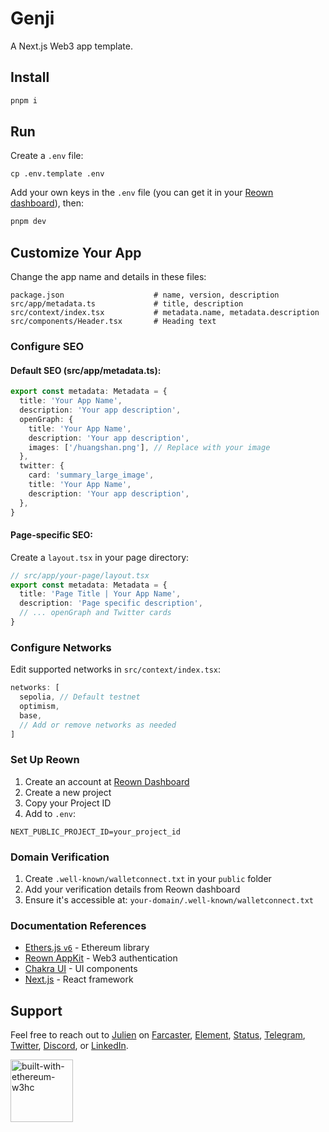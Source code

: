 # Genji

A Next.js Web3 app template.

## Install

```bash
pnpm i
```

## Run

Create a `.env` file:

```
cp .env.template .env
```

Add your own keys in the `.env` file (you can get it in your [Reown dashboard](https://cloud.reown.com/)), then:

```bash
pnpm dev
```

## Customize Your App

Change the app name and details in these files:

```
package.json                    # name, version, description
src/app/metadata.ts             # title, description
src/context/index.tsx           # metadata.name, metadata.description
src/components/Header.tsx       # Heading text
```

### Configure SEO

#### Default SEO (src/app/metadata.ts):

```typescript
export const metadata: Metadata = {
  title: 'Your App Name',
  description: 'Your app description',
  openGraph: {
    title: 'Your App Name',
    description: 'Your app description',
    images: ['/huangshan.png'], // Replace with your image
  },
  twitter: {
    card: 'summary_large_image',
    title: 'Your App Name',
    description: 'Your app description',
  },
}
```

#### Page-specific SEO:

Create a `layout.tsx` in your page directory:

```typescript
// src/app/your-page/layout.tsx
export const metadata: Metadata = {
  title: 'Page Title | Your App Name',
  description: 'Page specific description',
  // ... openGraph and Twitter cards
}
```

### Configure Networks

Edit supported networks in `src/context/index.tsx`:

```typescript
networks: [
  sepolia, // Default testnet
  optimism,
  base,
  // Add or remove networks as needed
]
```

### Set Up Reown

1. Create an account at [Reown Dashboard](https://cloud.reown.com/)
2. Create a new project
3. Copy your Project ID
4. Add to `.env`:

```
NEXT_PUBLIC_PROJECT_ID=your_project_id
```

### Domain Verification

1. Create `.well-known/walletconnect.txt` in your `public` folder
2. Add your verification details from Reown dashboard
3. Ensure it's accessible at: `your-domain/.well-known/walletconnect.txt`

### Documentation References

- [Ethers.js `v6`](https://docs.ethers.org/v6/) - Ethereum library
- [Reown AppKit](https://reown.com/appkit) - Web3 authentication
- [Chakra UI](https://chakra-ui.com/docs/components) - UI components
- [Next.js](https://nextjs.org/docs) - React framework

## Support

Feel free to reach out to [Julien](https://github.com/julienbrg) on [Farcaster](https://warpcast.com/julien-), [Element](https://matrix.to/#/@julienbrg:matrix.org), [Status](https://status.app/u/iwSACggKBkp1bGllbgM=#zQ3shmh1sbvE6qrGotuyNQB22XU5jTrZ2HFC8bA56d5kTS2fy), [Telegram](https://t.me/julienbrg), [Twitter](https://twitter.com/julienbrg), [Discord](https://discordapp.com/users/julienbrg), or [LinkedIn](https://www.linkedin.com/in/julienberanger/).

<img src="https://bafkreid5xwxz4bed67bxb2wjmwsec4uhlcjviwy7pkzwoyu5oesjd3sp64.ipfs.w3s.link" alt="built-with-ethereum-w3hc" width="100"/>
